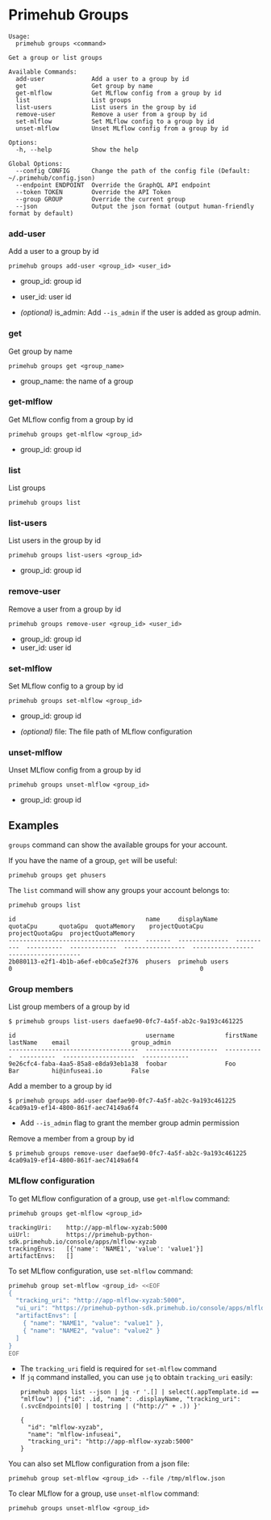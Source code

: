 
# Primehub Groups

```
Usage: 
  primehub groups <command>

Get a group or list groups

Available Commands:
  add-user             Add a user to a group by id
  get                  Get group by name
  get-mlflow           Get MLflow config from a group by id
  list                 List groups
  list-users           List users in the group by id
  remove-user          Remove a user from a group by id
  set-mlflow           Set MLflow config to a group by id
  unset-mlflow         Unset MLflow config from a group by id

Options:
  -h, --help           Show the help

Global Options:
  --config CONFIG      Change the path of the config file (Default: ~/.primehub/config.json)
  --endpoint ENDPOINT  Override the GraphQL API endpoint
  --token TOKEN        Override the API Token
  --group GROUP        Override the current group
  --json               Output the json format (output human-friendly format by default)

```


### add-user

Add a user to a group by id


```
primehub groups add-user <group_id> <user_id>
```

* group_id: group id
* user_id: user id
 

* *(optional)* is_admin: Add `--is_admin` if the user is added as group admin.




### get

Get group by name


```
primehub groups get <group_name>
```

* group_name: the name of a group
 




### get-mlflow

Get MLflow config from a group by id


```
primehub groups get-mlflow <group_id>
```

* group_id: group id
 




### list

List groups


```
primehub groups list
```
 




### list-users

List users in the group by id


```
primehub groups list-users <group_id>
```

* group_id: group id
 




### remove-user

Remove a user from a group by id


```
primehub groups remove-user <group_id> <user_id>
```

* group_id: group id
* user_id: user id
 




### set-mlflow

Set MLflow config to a group by id


```
primehub groups set-mlflow <group_id>
```

* group_id: group id
 

* *(optional)* file: The file path of MLflow configuration




### unset-mlflow

Unset MLflow config from a group by id


```
primehub groups unset-mlflow <group_id>
```

* group_id: group id
 



 

## Examples

`groups` command can show the available groups for your account.

If you have the name of a group, `get` will be useful:

```
primehub groups get phusers
```

The `list` command will show any groups your account belongs to:

```
primehub groups list
```

```
id                                    name     displayName     quotaCpu      quotaGpu  quotaMemory    projectQuotaCpu      projectQuotaGpu  projectQuotaMemory
------------------------------------  -------  --------------  ----------  ----------  -------------  -----------------  -----------------  --------------------
2b080113-e2f1-4b1b-a6ef-eb0ca5e2f376  phusers  primehub users                       0                                                    0
```

### Group members

List group members of a group by id

```
$ primehub groups list-users daefae90-0fc7-4a5f-ab2c-9a193c461225

id                                    username              firstName    lastName    email                 group_admin
------------------------------------  --------------------  -----------  ----------  --------------------  -------------
9e26cfc4-faba-4aa5-85a8-e8da93eb1a38  foobar                Foo          Bar         hi@infuseai.io        False
```

Add a member to a group by id

```
$ primehub groups add-user daefae90-0fc7-4a5f-ab2c-9a193c461225 4ca09a19-ef14-4800-861f-aec74149a6f4
```
* Add `--is_admin` flag to grant the member group admin permission

Remove a member from a group by id

```
$ primehub groups remove-user daefae90-0fc7-4a5f-ab2c-9a193c461225 4ca09a19-ef14-4800-861f-aec74149a6f4
```

### MLflow configuration

To get MLflow configuration of a group, use `get-mlflow` command:

```
primehub groups get-mlflow <group_id>
```

```
trackingUri:    http://app-mlflow-xyzab:5000
uiUrl:          https://primehub-python-sdk.primehub.io/console/apps/mlflow-xyzab
trackingEnvs:   [{'name': 'NAME1', 'value': 'value1'}]
artifactEnvs:   []
```

To set MLflow configuration, use `set-mlflow` command:

```bash
primehub group set-mlflow <group_id> <<EOF
{
  "tracking_uri": "http://app-mlflow-xyzab:5000",
  "ui_uri": "https://primehub-python-sdk.primehub.io/console/apps/mlflow-xyzab",
  "artifactEnvs": [
    { "name": "NAME1", "value": "value1" },
    { "name": "NAME2", "value": "value2" }
  ]
}
EOF
```

* The `tracking_uri` field is required for `set-mlflow` command
* If `jq` command installed, you can use `jq` to obtain `tracking_uri` easily:
    ```
    primehub apps list --json | jq -r '.[] | select(.appTemplate.id == "mlflow") | {"id": .id, "name": .displayName, "tracking_uri": (.svcEndpoints[0] | tostring | ("http://" + .)) }'
    ```
    ```
    {
      "id": "mlflow-xyzab",
      "name": "mlflow-infuseai",
      "tracking_uri": "http://app-mlflow-xyzab:5000"
    }
    ```

You can also set MLflow configuration from a json file:

```
primehub group set-mlflow <group_id> --file /tmp/mlflow.json
```

To clear MLflow for a group, use `unset-mlflow` command:

```
primehub groups unset-mlflow <group_id>
```